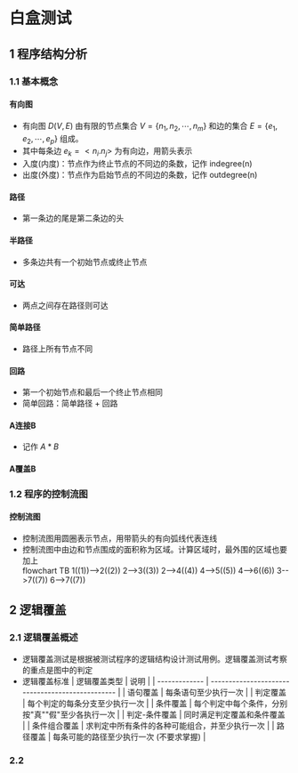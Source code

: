<link rel=stylesheet href=style.css>

<h1> 白盒测试 </h1>
<h2> 1 程序结构分析 </h2>
<h3> 1.1 基本概念 </h3>
<h4> 有向图 </h4>

  - 有向图 $D(V,E)$ 由有限的节点集合 $V=\{n_1,n_2,\cdots, n_m\}$ 和边的集合 $E=\{e_1,e_2,\cdots,e_p\}$ 组成。
  - 其中每条边 $e_k=<n_i.n_j>$ 为有向边，用箭头表示
  - 入度(内度)：节点作为终止节点的不同边的条数，记作 indegree(n)
  - 出度(外度)：节点作为启始节点的不同边的条数，记作 outdegree(n)

<h4> 路径 </h4>

  - 第一条边的尾是第二条边的头

<h4> 半路径 </h4>

  - 多条边共有一个初始节点或终止节点

<h4> 可达 </h4>

  - 两点之间存在路径则可达

<h4> 简单路径 </h4>

  - 路径上所有节点不同

<h4> 回路 </h4>

  - 第一个初始节点和最后一个终止节点相同
  - 简单回路：简单路径 + 回路

<h4> A连接B </h4>

  - 记作 $A*B$

<h4> A覆盖B </h4>

<h3> 1.2 程序的控制流图 </h3>
<h4> 控制流图 </h4>

  - 控制流图用圆圈表示节点，用带箭头的有向弧线代表连线
  - 控制流图中由边和节点围成的面积称为区域。计算区域时，最外围的区域也要加上
    <div class=mermaid >
        flowchart TB
            1((1))-->2((2))
            2-->3((3))
            2-->4((4))
            4-->5((5))
            4-->6((6))
            3-->7((7))
            6-->7((7))
    </div>

<h2> 2 逻辑覆盖 </h2>
<h3> 2.1 逻辑覆盖概述 </h3>

  - 逻辑覆盖测试是根据被测试程序的逻辑结构设计测试用例。逻辑覆盖测试考察的重点是图中的判定
  - 逻辑覆盖标准
    | 逻辑覆盖类型  | 说明                                             |
    | ------------- | ------------------------------------------------ |
    | 语句覆盖      | 每条语句至少执行一次                             |
    | 判定覆盖      | 每个判定的每条分支至少执行一次                   |
    | 条件覆盖      | 每个判定中每个条件，分别按"真""假"至少各执行一次 |
    | 判定-条件覆盖 | 同时满足判定覆盖和条件覆盖                       |
    | 条件组合覆盖  | 求判定中所有条件的各种可能组合，并至少执行一次   |
    | 路径覆盖      | 每条可能的路径至少执行一次 (不要求掌握)          |

<h3> 2.2  </h3>